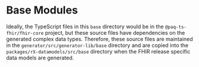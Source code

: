 # Base Modules

Ideally, the TypeScript files in this `base` directory would be in the `@paq-ts-fhir/fhir-core` project, but these
source files have dependencies on the generated complex data types.
Therefore, these source files are maintained in the `generator/src/generator-lib/base` directory and are copied into
the `packages/rX-datamodels/src/base` directory when the FHIR release specific data models are generated.
